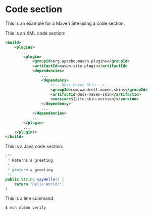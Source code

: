 # Code section

This is an example for a Maven Site using a code section.

This is an XML code section:

```xml
<build>
    <plugins>
        ...
        <plugin>
            <groupId>org.apache.maven.plugins</groupId>
            <artifactId>maven-site-plugin</artifactId>
            <dependencies>
                ...
                <dependency>
                    <!-- Docs Maven Skin -->
                    <groupId>com.wandrell.maven.skins</groupId>
                    <artifactId>docs-maven-skin</artifactId>
                    <version>${site.skin.version}</version>
                </dependency>
                ...
            </dependencies>
            ...
        </plugin>
        ...
    </plugins>
</build>
```

This is a Java code section:

```java
/**
 * Returns a greeting.
 *
 * @return a greeting
 */
public String sayHello() {
    return "Hello World!";
}
```

This is a line command:

```bash
$ mvn clean verify
```
